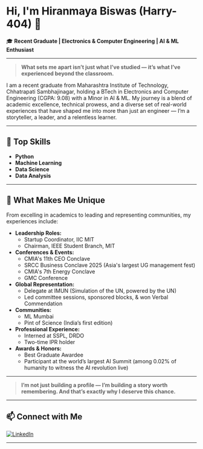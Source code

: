 # Hi, I'm Hiranmaya Biswas (Harry-404) 👋

🎓 **Recent Graduate | Electronics & Computer Engineering | AI & ML Enthusiast**

---

> **What sets me apart isn’t just what I’ve studied — it’s what I’ve experienced beyond the classroom.**

I am a recent graduate from Maharashtra Institute of Technology, Chhatrapati Sambhajinagar, holding a BTech in Electronics and Computer Engineering (CGPA: 9.08) with a Minor in AI & ML. My journey is a blend of academic excellence, technical prowess, and a diverse set of real-world experiences that have shaped me into more than just an engineer — I’m a storyteller, a leader, and a relentless learner.

---

## 🚀 Top Skills

- **Python**
- **Machine Learning**
- **Data Science**
- **Data Analysis**

---

## 🌟 What Makes Me Unique

From excelling in academics to leading and representing communities, my experiences include:

- **Leadership Roles:**  
  - Startup Coordinator, IIC MIT  
  - Chairman, IEEE Student Branch, MIT
- **Conferences & Events:**  
  - CMIA's 11th CEO Conclave  
  - SRCC Business Conclave 2025 (Asia's largest UG management fest)  
  - CMIA's 7th Energy Conclave  
  - GMC Conference
- **Global Representation:**  
  - Delegate at IMUN (Simulation of the UN, powered by the UN)  
  - Led committee sessions, sponsored blocks, & won Verbal Commendation
- **Communities:**  
  - ML Mumbai  
  - Pint of Science (India’s first edition)
- **Professional Experience:**  
  - Interned at SSPL, DRDO  
  - Two-time IPR holder
- **Awards & Honors:**  
  - Best Graduate Awardee  
  - Participant at the world’s largest AI Summit (among 0.02% of humanity to witness the AI revolution live)

---

> **I’m not just building a profile — I’m building a story worth remembering. And that’s exactly why I deserve this chance.**

---

## 📫 Connect with Me

[![LinkedIn](https://img.shields.io/badge/LinkedIn-blue?logo=linkedin&logoColor=white)](https://www.linkedin.com/in/hiranmaya-biswas-505a1823a/)

---

<!-- Optionally, you can add GitHub Stats, Top Repos, or Blog Posts below -->

<!--
## 📊 GitHub Stats
![Harry-404's GitHub Stats](https://github-readme-stats.vercel.app/api?username=Harry-404&show_icons=true&theme=radical)

## 🔥 My Top Projects
- [Project Name](project-link) – Short description
- [Project Name](project-link) – Short description

## 📝 Latest Blog Posts
- [Title](link)
-->
